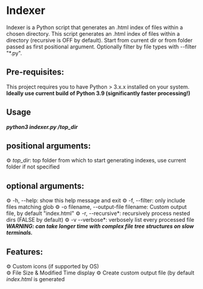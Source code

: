 # Indexer
Indexer is a Python script that generates an .html index of files within a chosen directory. This script generates an .html index of files within a directory (recursive is OFF by default). Start from current dir or from folder passed as first positional argument. Optionally filter by file types with --filter "*.py".

## Pre-requisites:
This project requires you to have Python > 3.x.x installed on your system. **Ideally use current build of Python 3.9 (significantly faster processing!)**

## Usage
***python3 indexer.py /top_dir***

## positional arguments:
⚙ *top_dir*: top folder from which to start generating indexes, use current folder if not specified

## optional arguments:

⚙ -h, --help: show this help message and exit
⚙ -f, --filter: only include files matching glob
⚙ -o filename, --output-file filename: Custom output file, by default "index.html"
⚙ -r, --recursive*: recursively process nested dirs (FALSE by default)
⚙ -v --verbose*: verbosely list every processed file ***WARNING: can take longer time with complex file tree structures on slow terminals.*** 

## Features:

⚙️ Custom icons (if supported by OS)  
⚙️ File Size & Modified Time display 
⚙️ Create custom output file (by default *index.html* is generated
